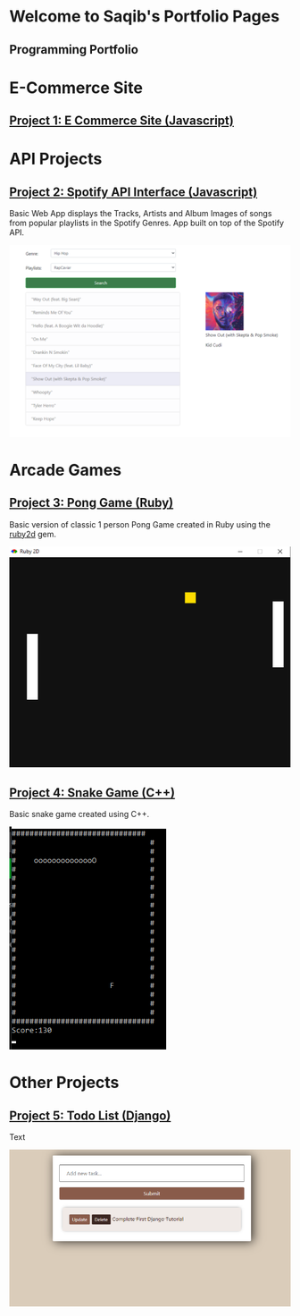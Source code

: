 # Welcome to Saqib's Portfolio Pages
## Programming Portfolio

# E-Commerce Site
## [Project 1: E Commerce Site (Javascript)](https://github.com/skhanbhai/Spotify-JS-API-Interface) 

# API Projects
## [Project 2: Spotify API Interface (Javascript)](https://github.com/skhanbhai/Spotify-JS-API-Interface) 
Basic Web App displays the Tracks, Artists and Album Images of songs from popular playlists in the Spotify Genres. App built on top of the Spotify API.

![SpotifyAPIApp](https://github.com/skhanbhai/Spotify-JS-API-Interface/blob/main/SpotifyAPIApp.PNG?raw=true)

# Arcade Games
## [Project 3: Pong Game (Ruby)](https://github.com/skhanbhai/Pong-Game-Ruby) 
Basic version of classic 1 person Pong Game created in Ruby using the [ruby2d](http://www.ruby2d.com/) gem.

![ruby_pong](https://raw.githubusercontent.com/skhanbhai/Pong-Game-Ruby/main/PongGame.PNG)

## [Project 4: Snake Game (C++)](https://github.com/skhanbhai/Pong-Game-Ruby) 
Basic snake game created using C++.

![snake cpp](https://github.com/skhanbhai/SnakeGame-CPP/blob/main/SnakeGameShot.PNG?raw=true)



# Other Projects
## [Project 5: Todo List (Django)](https://github.com/skhanbhai/Todo-List-Django) 
Text

![Todo Django](https://github.com/skhanbhai/Todo-List-Django/blob/main/Todo/DjangoTodo.PNG?raw=true)
